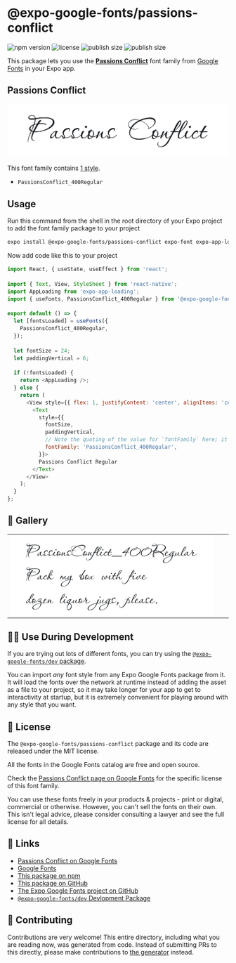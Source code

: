 # @expo-google-fonts/passions-conflict

![npm version](https://flat.badgen.net/npm/v/@expo-google-fonts/passions-conflict)
![license](https://flat.badgen.net/github/license/expo/google-fonts)
![publish size](https://flat.badgen.net/packagephobia/install/@expo-google-fonts/passions-conflict)
![publish size](https://flat.badgen.net/packagephobia/publish/@expo-google-fonts/passions-conflict)

This package lets you use the [**Passions Conflict**](https://fonts.google.com/specimen/Passions+Conflict) font family from [Google Fonts](https://fonts.google.com/) in your Expo app.

## Passions Conflict

![Passions Conflict](./font-family.png)

This font family contains [1 style](#-gallery).

- `PassionsConflict_400Regular`

## Usage

Run this command from the shell in the root directory of your Expo project to add the font family package to your project
```sh
expo install @expo-google-fonts/passions-conflict expo-font expo-app-loading
```

Now add code like this to your project
```js
import React, { useState, useEffect } from 'react';

import { Text, View, StyleSheet } from 'react-native';
import AppLoading from 'expo-app-loading';
import { useFonts, PassionsConflict_400Regular } from '@expo-google-fonts/passions-conflict';

export default () => {
  let [fontsLoaded] = useFonts({
    PassionsConflict_400Regular,
  });

  let fontSize = 24;
  let paddingVertical = 6;

  if (!fontsLoaded) {
    return <AppLoading />;
  } else {
    return (
      <View style={{ flex: 1, justifyContent: 'center', alignItems: 'center' }}>
        <Text
          style={{
            fontSize,
            paddingVertical,
            // Note the quoting of the value for `fontFamily` here; it expects a string!
            fontFamily: 'PassionsConflict_400Regular',
          }}>
          Passions Conflict Regular
        </Text>
      </View>
    );
  }
};

```

## 🔡 Gallery


||||
|-|-|-|
|![PassionsConflict_400Regular](./PassionsConflict_400Regular.ttf.png)||||


## 👩‍💻 Use During Development

If you are trying out lots of different fonts, you can try using the [`@expo-google-fonts/dev` package](https://github.com/expo/google-fonts/tree/master/font-packages/dev#readme).

You can import *any* font style from any Expo Google Fonts package from it. It will load the fonts
over the network at runtime instead of adding the asset as a file to your project, so it may take longer
for your app to get to interactivity at startup, but it is extremely convenient
for playing around with any style that you want.

## 📖 License

The `@expo-google-fonts/passions-conflict` package and its code are released under the MIT license.

All the fonts in the Google Fonts catalog are free and open source.

Check the [Passions Conflict page on Google Fonts](https://fonts.google.com/specimen/Passions+Conflict) for the specific license of this font family.

You can use these fonts freely in your products & projects - print or digital, commercial or otherwise. However, you can't sell the fonts on their own. This isn't legal advice, please consider consulting a lawyer and see the full license for all details.

## 🔗 Links

- [Passions Conflict on Google Fonts](https://fonts.google.com/specimen/Passions+Conflict)
- [Google Fonts](https://fonts.google.com/)
- [This package on npm](https://www.npmjs.com/package/@expo-google-fonts/passions-conflict)
- [This package on GitHub](https://github.com/expo/google-fonts/tree/master/font-packages/passions-conflict)
- [The Expo Google Fonts project on GitHub](https://github.com/expo/google-fonts)
- [`@expo-google-fonts/dev` Devlopment Package](https://github.com/expo/google-fonts/tree/master/font-packages/dev)

## 🤝 Contributing

Contributions are very welcome! This entire directory, including what you are reading now, was generated from code. Instead of submitting PRs to this directly, please make contributions to [the generator](https://github.com/expo/google-fonts/tree/master/packages/generator) instead.
